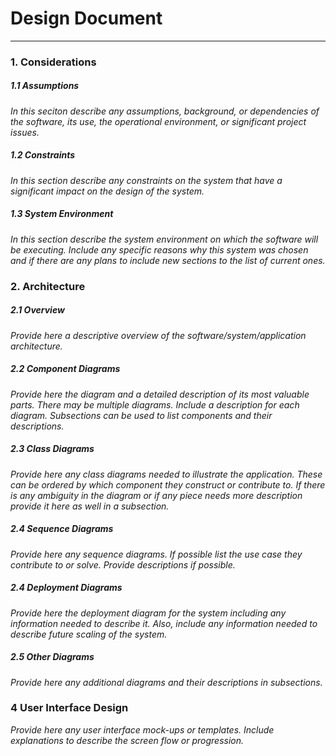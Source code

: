 # Design Document
---

### 1. Considerations


##### 1.1 Assumptions
*In this seciton describe any assumptions, background, or dependencies of the software, its use, the operational environment, or significant project issues.*

##### 1.2 Constraints
*In this section describe any constraints on the system that have a significant impact on the design of the system.*

##### 1.3 System Environment
*In this section describe the system environment on which the software will be executing. Include any specific reasons why this system was chosen and if there are any plans to include new sections to the list of current ones.*

### 2. Architecture


##### 2.1 Overview
*Provide here a descriptive overview of the software/system/application architecture.*

##### 2.2 Component Diagrams
*Provide here the diagram and a detailed description of its most valuable parts. There may be multiple diagrams. Include a description for each diagram. Subsections can be used to list components and their descriptions.*

##### 2.3 Class Diagrams
*Provide here any class diagrams needed to illustrate the application. These can be ordered by which component they construct or contribute to. If there is any ambiguity in the diagram or if any piece needs more description provide it here as well in a subsection.*

##### 2.4 Sequence Diagrams
*Provide here any sequence diagrams. If possible list the use case they contribute to or solve. Provide descriptions if possible.*

##### 2.4 Deployment Diagrams
*Provide here the deployment diagram for the system including any information needed to describe it. Also, include any information needed to describe future scaling of the system.*

##### 2.5 Other Diagrams
*Provide here any additional diagrams and their descriptions in subsections.*

### 4 User Interface Design
*Provide here any user interface mock-ups or templates. Include explanations to describe the screen flow or progression.*